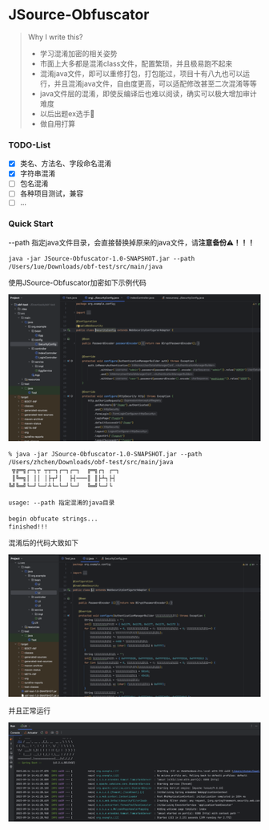 # JSource-Obfuscator

> Why I write this?
>
> - 学习混淆加密的相关姿势
> - 市面上大多都是混淆class文件，配置繁琐，并且极易跑不起来
> - 混淆java文件，即可以重修打包，打包能过，项目十有八九也可以运行，并且混淆java文件，自由度更高，可以适配修改甚至二次混淆等等
> - java文件层的混淆，即使反编译后也难以阅读，确实可以极大增加审计难度
> - 以后出题ex选手🐶
> - 做自用打算

### TODO-List

- [x] 类名、方法名、字段命名混淆
- [x] 字符串混淆
- [ ] 包名混淆
- [ ] 各种项目测试，兼容
- [ ] ...

### Quick Start

--path 指定java文件目录，会直接替换掉原来的java文件，请**注意备份⚠️！！！**

```
java -jar JSource-Obfuscator-1.0-SNAPSHOT.jar --path /Users/1ue/Downloads/obf-test/src/main/java
```

使用JSource-Obfuscator加密如下示例代码

![截屏2023-09-14 14.37.03](images/%E6%88%AA%E5%B1%8F2023-09-14%2014.37.03.png)

```
% java -jar JSource-Obfuscator-1.0-SNAPSHOT.jar --path /Users/zhchen/Downloads/obf-test/src/main/java
 ╦╔═╗┌─┐┬ ┬┬─┐┌─┐┌─┐  ╔═╗┌┐ ┌─┐
 ║╚═╗│ ││ │├┬┘│  ├┤───║ ║├┴┐├┤ 
╚╝╚═╝└─┘└─┘┴└─└─┘└─┘  ╚═╝└─┘└  

usage: --path 指定混淆的java目录

begin obfucate strings...
finished!!!
```

混淆后的代码大致如下

![截屏2023-09-14 14.40.54](images/%E6%88%AA%E5%B1%8F2023-09-14%2014.40.54.png)

并且正常运行

![截屏2023-09-14 14.41.46](images/%E6%88%AA%E5%B1%8F2023-09-14%2014.41.46.png)


